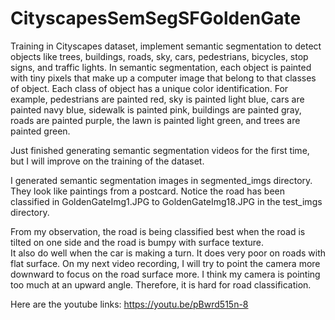 # CityscapesSemSegSFGoldenGate
Training in Cityscapes dataset, implement semantic segmentation to detect objects like trees, buildings, roads, sky, cars, pedestrians, 
bicycles, stop signs, and traffic lights.  In semantic segmentation, each object is painted with tiny pixels that make up a computer
image that belong to that classes of object. Each class of object has a unique color identification. For example, pedestrians are 
painted red, sky is painted light blue, cars are painted navy blue, sidewalk is painted pink, buildings are painted gray, roads 
are painted purple, the lawn is painted light green, and trees are painted green.

Just finished generating semantic segmentation videos for the first time, but I will improve on the training of the dataset.

I generated semantic segmentation images in segmented_imgs directory. They look like paintings from a postcard. Notice the road has 
been classified in GoldenGateImg1.JPG to GoldenGateImg18.JPG in the test_imgs directory.  

From my observation, the road is being classified best when the road is tilted on one side and the road is bumpy with surface texture.  
It also do well when the car is making a turn.  It does very poor on roads with flat surface.  On my next video recording, I will 
try to point the camera more downward to focus on the road surface more.  I think my camera is pointing too much at an upward angle.
Therefore, it is hard for road classification.

Here are the youtube links: 
https://youtu.be/pBwrd515n-8
